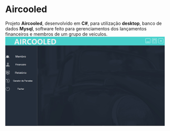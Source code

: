 # Aircooled
Projeto <b>Aircooled</b>, desenvolvido em <b>C#</b>, para utilização <b>desktop</b>, banco de dados <b>Mysql</b>, software feito para gerenciamentos dos lançamentos financeiros e membros de um grupo de veiculos.
<img src="Aircooled.png">
